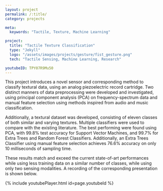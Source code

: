 ```yaml
---
layout: project
permalink: /:title/
category: projects

meta:
  keywords: "Tactile, Texture, Machine Learning"

project:
  title: "Tactile Texture Classification"
  type: "Jekyll"
  logo: "/assets/images/projects/gesture/fist_gesture.png"
  tech: "Tactile Sensing, Machine Learning, Research"

youtubeID: TPY07R9Mu50
---
```


This project introduces a novel sensor and corresponding method to classify textural data, using an analog piezoelectric record cartridge. Two distinct manners of data preprocessing were developed and investigated, using principal component analysis (PCA) on frequency-spectrum data and manual feature selection using methods inspired from audio and music classification. 

Additionally, a textural dataset was developed, consisting of eleven classes of both similar and varying textures. Multiple classifiers were used to compare with the existing literature. The best performing were found using PCA, with 99.8% test accuracy for Support Vector Machines, and 99.7% for Extra Trees and Random Forest Classifiers. Additionally, an Extra Trees Classifier using manual feature selection achieves 76.6% accuracy on only 10 milliseconds of sampling time. 

These results match and exceed the current state-of-art performances while using less training data on a similar number of classes, while using only two sensing modalities. A recording of the corresponding presentation is shown below.

{% include youtubePlayer.html id=page.youtubeId %}

